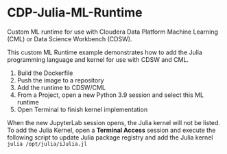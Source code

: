 # CDP-Julia-ML-Runtime
Custom ML runtime for use with Cloudera Data Platform Machine Learning (CML) or Data Science Workbench (CDSW).

This custom ML Runtime example demonstrates how to add the Julia programming language and kernel for use with CDSW and CML.

1. Build the Dockerfile
2. Push the image to a repository
3. Add the runtime to CDSW/CML
4. From a Project, open a new Python 3.9 session and select this ML runtime
4. Open Terminal to finish kernel implementation

When the new JupyterLab session opens, the Julia kernel will not be listed. To add the Julia Kernel, open a **Terminal Access** session and execute the following script to update Julia package registry and add the Julia kernel
   ```julia /opt/julia/iJulia.jl```

